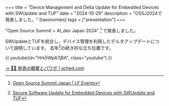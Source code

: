+++
title = "Device Management and Delta Update for Embedded Devices with SWUpdate and TUF"
date = "2024-10-29"
description = "OSSJ2024で発表しました。"
[taxonomies]
tags = ["presentation"]
+++

"Open Source Summit + AI_dev Japan 2024" [^1] で発表しました。

SWUpdateとTUFを統合し、デバイス管理を利用したデルタアップデートについて説明しています。
去年[^2]の続き的な立ち位置です。

{{ youtube(id="Hrk5WpA7jBA", class="youtube") }}

[→ 🧑‍🚀 発表の概要とパワポ | sched.com](https://sched.co/1jKEx)


[^1]: [Open Source Summit Japan | LF Events](https://events.linuxfoundation.org/open-source-summit-japan/)

[^2]: [Secure Software Update for Embedded Devices with SWUpdate and TUF](/article/20/)
